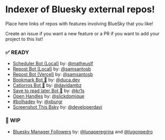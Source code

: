 # Indexer of Bluesky external repos!

Place here links of repos with features involving BlueSky that you like!

Create an issue if you want a new feature or a PR if you want to add your project to this list!

### ✅ READY

- [Scheduler Bot (Local)](https://github.com/matheuslf/spring.boot.scheduler.bluesky) by: [@matheuslf](https://github.com/matheuslf)
- [Repost Bot (Local)](https://github.com/samsantosb/Local-Bluesky-Repost-Bot) by: [@samsantosb](https://github.com/samsantosb)
- [Repost Bot (Vercel)](https://github.com/samsantosb/Bluesky-Repost-Bot) by: [@samsantosb](https://github.com/samsantosb)
- [Bookmark Bot 📌](https://bsky.app/profile/did:plc:ugr4cq2txrfg4cdro2axjgie) by: [@duca.dev](https://bsky.app/profile/did:plc:meo7jkjahpczfoo5kcs5ieeh)
- [Catiorros Bot 🐶](https://bsky.app/profile/did:plc:uyxcilaeh56er653ip7bkpiv) by: [@davidambz](https://github.com/davidambz)
- [Save to read later Bot 🔖](https://bsky.app/profile/savetoread.bsky.social) by: [@kr1s](https://github.com/Cristuker)
- [Open Handles](https://handles.domi.zip/) by: [@slickdomique](https://github.com/SlickDomique)
- [#bolhadev](https://bsky.app/profile/bolhadev.com) by: [@xburgr](https://bsky.app/profile/did:plc:7mcf3jopjztipcusxgeaj2vy)
- [Screenshot This Bsky](https://github.com/developerdavi/screenshot-this-bsky) by: [@developerdavi](https://github.com/developerdavi)

### 🚧 WIP

- [Bluesky Manager Followers](https://github.com/lunaperegrina/bluesky-followers) by: [@lunaperegrina](https://github.com/lunaperegrina) and [@lugonpedro](https://github.com/lugonpedro)
